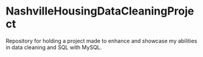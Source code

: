 # NashvilleHousingDataCleaningProject
Repository for holding a project made to enhance and showcase my abilities in data cleaning and SQL with MySQL.
